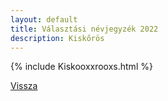 ```yaml
---
layout: default
title: Választási névjegyzék 2022
description: Kiskőrös
---
```


{% include Kiskooxxrooxs.html %}

[Vissza](./)